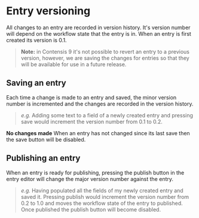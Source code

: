 # Entry versioning
All changes to an entry are recorded in version history. It's version number will depend on the workflow state that the entry is in. When an entry is first created its version is 0.1.

> **Note:** in Contensis 9 it's not possible to revert an entry to a previous version, however, we are saving the changes for entries so that they will be available for use in a future release.

## Saving an entry
Each time a change is made to an entry and saved, the minor version number is incremented and the changes are recorded in the version history.

> *e.g.* Adding some text to a field of a newly created entry and pressing save would increment the version number from 0.1 to 0.2.

**No changes made**
When an entry has not changed since its last save then the save button will be disabled.

## Publishing an entry
When an entry is ready for publishing, pressing the publish button in the entry editor will change the major version number against the entry.

> *e.g.* Having populated all the fields of my newly created entry and saved it. Pressing publish would increment the version number from 0.2 to 1.0 and moves the workflow state of the entry to published. Once published the publish button will become disabled.
